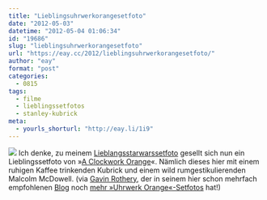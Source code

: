 ```yaml
---
title: "Lieblingsuhrwerkorangesetfoto"
date: "2012-05-03"
datetime: "2012-05-04 01:06:34"
id: "19686"
slug: "lieblingsuhrwerkorangesetfoto"
url: "https://eay.cc/2012/lieblingsuhrwerkorangesetfoto/"
author: "eay"
format: "post"
categories:
  - 0815
tags:
  - filme
  - lieblingssetfotos
  - stanley-kubrick
meta:
  - yourls_shorturl: "http://eay.li/1i9"
---
```


![](https://eay.cc/uploads/2012/aclockworkorange.jpg) Ich denke, zu meinem [Lieblangsstarwarssetfoto](//eay.cc/2010/lieblingsstarwarssetfoto/) gesellt sich nun ein Lieblingssetfoto von »[A Clockwork Orange](http://www.imdb.com/title/tt0066921/)«. Nämlich dieses hier mit einem ruhigen Kaffee trinkenden Kubrick und einem wild rumgestikulierenden Malcolm McDowell. (via [Gavin Rothery](http://www.gavinrothery.com/), der in seinem hier schon mehrfach empfohlenen [Blog](http://www.gavinrothery.com/my-blog/) noch [mehr »Uhrwerk Orange«-Setfotos](http://www.gavinrothery.com/my-blog/2012/5/3/great-bolshy-yarblockos.html) hat!)

